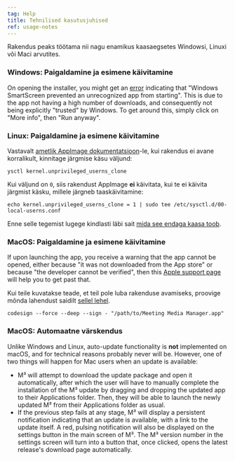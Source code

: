 ```yaml
---
tag: Help
title: Tehnilised kasutusjuhised
ref: usage-notes
---
```


Rakendus peaks töötama nii nagu enamikus kaasaegsetes Windowsi, Linuxi või Maci arvutites.

### Windows: Paigaldamine ja esimene käivitamine

On opening the installer, you might get an [error](assets/img/other/win-smartscreen.png) indicating that "Windows SmartScreen prevented an unrecognized app from starting". This is due to the app not having a high number of downloads, and consequently not being explicitly "trusted" by Windows. To get around this, simply click on "More info", then "Run anyway".

### Linux: Paigaldamine ja esimene käivitamine

Vastavalt [ametlik AppImage dokumentatsioon](https://docs.appimage.org/user-guide/troubleshooting/electron-sandboxing.html)-le, kui rakendus ei avane korralikult, kinnitage järgmise käsu väljund:

`ysctl kernel.unprivileged_userns_clone`

Kui väljund on `0`, siis rakendust AppImage **ei** käivitata, kui te ei käivita järgmist käsku, millele järgneb taaskäivitamine:

`echo kernel.unprivileged_userns_clone = 1 | sudo tee /etc/sysctl.d/00-local-userns.conf`

Enne selle tegemist lugege kindlasti läbi sait [mida see endaga kaasa toob](https://lwn.net/Articles/673597/).

### MacOS: Paigaldamine ja esimene käivitamine

If upon launching the app, you receive a warning that the app cannot be opened, either because "it was not downloaded from the App store" or because "the developer cannot be verified", then this [Apple support page](https://support.apple.com/en-ca/HT202491) will help you to get past that.

Kui teile kuvatakse teade, et teil pole luba rakenduse avamiseks, proovige mõnda lahendust saidilt [sellel lehel](https://stackoverflow.com/questions/64842819/cant-run-app-because-of-permission-in-big-sur/64895860).

`codesign --force --deep --sign - "/path/to/Meeting Media Manager.app"`

### MacOS: Automaatne värskendus

Unlike Windows and Linux, auto-update functionality is **not** implemented on macOS, and for technical reasons probably never will be. However, one of two things will happen for Mac users when an update is available:

- M³ will attempt to download the update package and open it automatically, after which the user will have to manually complete the installation of the M³ update by dragging and dropping the updated app to their Applications folder. Then, they will be able to launch the newly updated M³ from their Applications folder as usual.
- If the previous step fails at any stage, M³ will display a persistent notification indicating that an update is available, with a link to the update itself. A red, pulsing notification will also be displayed on the settings button in the main screen of M³. The M³ version number in the settings screen will turn into a button that, once clicked, opens the latest release's download page automatically.
